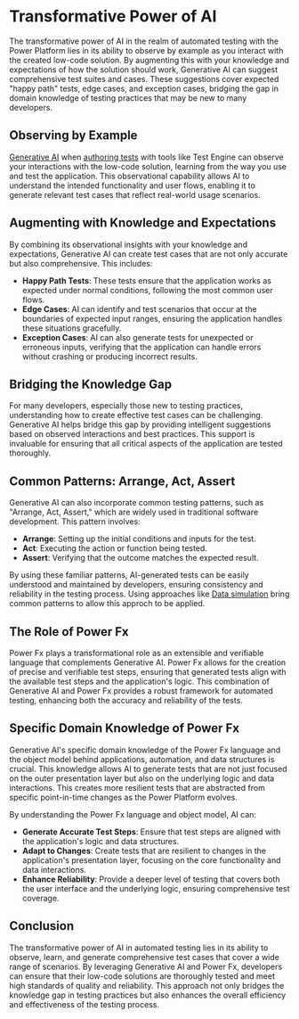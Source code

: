 # Transformative Power of AI

The transformative power of AI in the realm of automated testing with the Power Platform lies in its ability to observe by example as you interact with the created low-code solution. By augmenting this with your knowledge and expectations of how the solution should work, Generative AI can suggest comprehensive test suites and cases. These suggestions cover expected "happy path" tests, edge cases, and exception cases, bridging the gap in domain knowledge of testing practices that may be new to many developers.

## Observing by Example

[Generative AI](../discussion/generative-ai.md) when [authoring tests](../discussion/test-authoring.md) with tools like Test Engine can observe your interactions with the low-code solution, learning from the way you use and test the application. This observational capability allows AI to understand the intended functionality and user flows, enabling it to generate relevant test cases that reflect real-world usage scenarios.

## Augmenting with Knowledge and Expectations

By combining its observational insights with your knowledge and expectations, Generative AI can create test cases that are not only accurate but also comprehensive. This includes:

- **Happy Path Tests**: These tests ensure that the application works as expected under normal conditions, following the most common user flows.
- **Edge Cases**: AI can identify and test scenarios that occur at the boundaries of expected input ranges, ensuring the application handles these situations gracefully.
- **Exception Cases**: AI can also generate tests for unexpected or erroneous inputs, verifying that the application can handle errors without crashing or producing incorrect results.

## Bridging the Knowledge Gap

For many developers, especially those new to testing practices, understanding how to create effective test cases can be challenging. Generative AI helps bridge this gap by providing intelligent suggestions based on observed interactions and best practices. This support is invaluable for ensuring that all critical aspects of the application are tested thoroughly.

## Common Patterns: Arrange, Act, Assert

Generative AI can also incorporate common testing patterns, such as "Arrange, Act, Assert," which are widely used in traditional software development. This pattern involves:

- **Arrange**: Setting up the initial conditions and inputs for the test.
- **Act**: Executing the action or function being tested.
- **Assert**: Verifying that the outcome matches the expected result.

By using these familiar patterns, AI-generated tests can be easily understood and maintained by developers, ensuring consistency and reliability in the testing process. Using approaches like [Data simulation](../discussion/data-simulation.md) bring common patterns to allow this approch to be applied.

## The Role of Power Fx

Power Fx plays a transformational role as an extensible and verifiable language that complements Generative AI. Power Fx allows for the creation of precise and verifiable test steps, ensuring that generated tests align with the available test steps and the application's logic. This combination of Generative AI and Power Fx provides a robust framework for automated testing, enhancing both the accuracy and reliability of the tests.

## Specific Domain Knowledge of Power Fx

Generative AI's specific domain knowledge of the Power Fx language and the object model behind applications, automation, and data structures is crucial. This knowledge allows AI to generate tests that are not just focused on the outer presentation layer but also on the underlying logic and data interactions. This creates more resilient tests that are abstracted from specific point-in-time changes as the Power Platform evolves.

By understanding the Power Fx language and object model, AI can:

- **Generate Accurate Test Steps**: Ensure that test steps are aligned with the application's logic and data structures.
- **Adapt to Changes**: Create tests that are resilient to changes in the application's presentation layer, focusing on the core functionality and data interactions.
- **Enhance Reliability**: Provide a deeper level of testing that covers both the user interface and the underlying logic, ensuring comprehensive test coverage.

## Conclusion

The transformative power of AI in automated testing lies in its ability to observe, learn, and generate comprehensive test cases that cover a wide range of scenarios. By leveraging Generative AI and Power Fx, developers can ensure that their low-code solutions are thoroughly tested and meet high standards of quality and reliability. This approach not only bridges the knowledge gap in testing practices but also enhances the overall efficiency and effectiveness of the testing process.